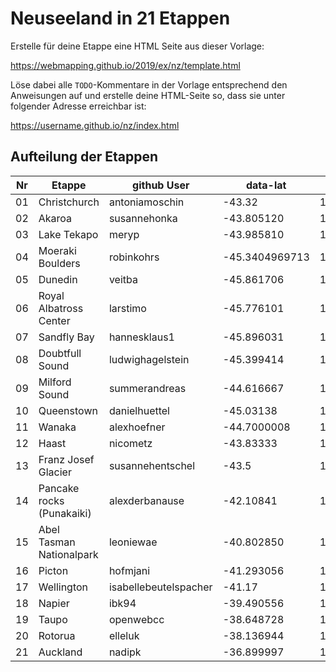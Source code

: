 # Neuseeland in 21 Etappen

Erstelle für deine Etappe eine HTML Seite aus dieser Vorlage:

https://webmapping.github.io/2019/ex/nz/template.html

Löse dabei alle `TODO`-Kommentare in der Vorlage entsprechend den Anweisungen auf und erstelle deine HTML-Seite so, dass sie unter folgender Adresse erreichbar ist:

https://username.github.io/nz/index.html


## Aufteilung der Etappen

| Nr | Etappe                    | github User           | data-lat       | data-lng      |     
|----|---------------------------|-----------------------|----------------|---------------|
| 01 | Christchurch              | antoniamoschin        | -43.32         | 173.28        |
| 02 | Akaroa                    | susannehonka          | -43.805120     | 172.967049    | 
| 03 | Lake Tekapo               | meryp                 | -43.985810     | 170.465091    |
| 04 | Moeraki Boulders          | robinkohrs            | -45.3404969713 | 170.822300044 | 
| 05 | Dunedin                   | veitba                | -45.861706     | 170.627289    |
| 06 | Royal Albatross Center    | larstimo              | -45.776101     | 170.729323    |
| 07 | Sandfly Bay               | hannesklaus1          | -45.896031     | 170.647314    | 
| 08 | Doubtfull Sound           | ludwighagelstein      | -45.399414     | 167.086       |
| 09 | Milford Sound             | summerandreas         | -44.616667     | 167.866667    | 
| 10 | Queenstown                | danielhuettel         | -45.03138      | 168.660833    | 
| 11 | Wanaka                    | alexhoefner           | -44.7000008    | 169.1499939   | 
| 12 | Haast                     | nicometz              | -43.83333      | 169.0333332   |
| 13 | Franz Josef Glacier       | susannehentschel      | -43.5          | 170.22        | 
| 14 | Pancake rocks (Punakaiki) | alexderbanause        | -42.10841      | 171.33631     | 
| 15 | Abel Tasman Nationalpark  | leoniewae             | -40.802850     | 173.004934    |  
| 16 | Picton                    | hofmjani              | -41.293056     | 174.001944    |  
| 17 | Wellington                | isabellebeutelspacher | -41.17         | 174.47        |  
| 18 | Napier                    | ibk94                 | -39.490556     | 176.904444    |
| 19 | Taupo                     | openwebcc             | -38.648728     | 176.089897    |  
| 20 | Rotorua                   | elleluk               | -38.136944     | 176.250833    |  
| 21 | Auckland                  | nadipk                | -36.899997     | 174.783328    |   
